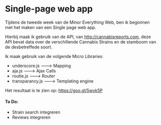 # Single-page web app

Tijdens de tweede week van de Minor Everything Web, ben ik begonnen met het maken van een 
Single page web app. 

Hierbij maak ik gebruik van de API, van http://cannabisreports.com, deze API bevat data over de
verschillende Cannabis Strains en de stamboom van de desbetreffede soort.

 
Ik maak gebruik van de volgende Micro Libraries: 

- underscore.js ---> Mapping
- aja.js        ---> Ajax Calls
- routie.js     ---> Router
- transparancy.js ---> Templating engine

Het resultaat is te zien op: https://goo.gl/5wvk5P

#### To Do: 

- Strain search integreren
- Reviews integreren



 
